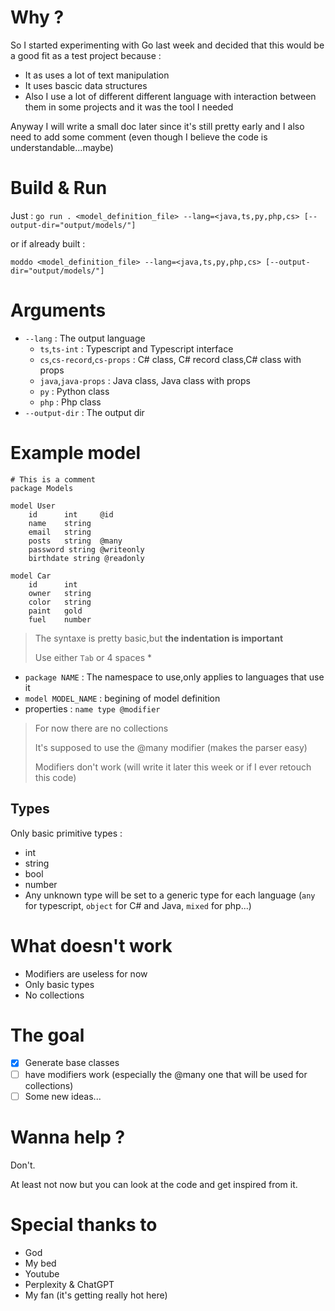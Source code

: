 # Why ?

So I started experimenting with Go last week and decided that this would be a good fit as a test project because :
- It as uses a lot of text manipulation 
- It uses bascic data structures 
- Also I use a lot of different different language with interaction between them in some projects and it was the tool I needed

Anyway I will write a small doc later since it's still pretty early and I also need to add some comment (even though I believe the code is understandable...maybe)


# Build & Run

Just :
`go run . <model_definition_file> --lang=<java,ts,py,php,cs> [--output-dir="output/models/"]` 

or if already built :

`moddo <model_definition_file> --lang=<java,ts,py,php,cs> [--output-dir="output/models/"]`


# Arguments 

- `--lang` : The output language
    - `ts`,`ts-int` : Typescript and Typescript interface
    - `cs`,`cs-record`,`cs-props` : C# class, C# record class,C# class with props
    - `java`,`java-props` : Java class, Java class with props
    - `py` : Python class
    - `php` : Php class
- `--output-dir` : The output dir

# Example model 

```
# This is a comment
package Models

model User
    id      int     @id
    name    string
    email   string
    posts   string  @many
    password string @writeonly
    birthdate string @readonly

model Car
    id      int
    owner   string
    color   string
    paint   gold
    fuel    number
```

> The syntaxe is pretty basic,but **the indentation is important**
> 
> Use either `Tab` or 4 spaces *

- `package NAME` : The namespace to use,only applies to languages that use it
- `model MODEL_NAME` : begining of model definition
- properties : `name type @modifier`

> For now there are no collections
>
> It's supposed to use the @many modifier (makes the parser easy)
>
> Modifiers don't work (will write it later this week or if I ever retouch this code)

## Types 
Only basic primitive types :
- int
- string
- bool
- number
- Any unknown type will be set to a generic type for each language (`any` for typescript, `object` for C# and Java, `mixed` for php...)

# What doesn't work

- Modifiers are useless for now
- Only basic types
- No collections

# The goal

- [x] Generate base classes
- [ ] have modifiers work (especially the @many one that will be used for collections)
- [ ] Some new ideas...

# Wanna help ?

Don't.

At least not now but you can look at the code and get inspired from it.

# Special thanks to

- God
- My bed
- Youtube
- Perplexity & ChatGPT
- My fan (it's getting really hot here)
  
